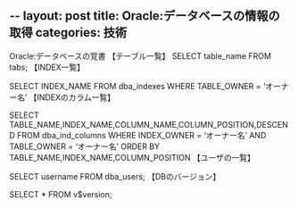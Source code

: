 --
layout: post
title: Oracle:データベースの情報の取得
categories: 技術
--

Oracle:データベースの覚書
【テーブル一覧】
SELECT table_name FROM tabs;
【INDEX一覧】

SELECT INDEX_NAME FROM dba_indexes
WHERE TABLE_OWNER = ‘オーナー名’
【INDEXのカラム一覧】

SELECT TABLE_NAME,INDEX_NAME,COLUMN_NAME,COLUMN_POSITION,DESCEND FROM dba_ind_columns
WHERE INDEX_OWNER = ‘オーナー名’
  AND TABLE_OWNER = ‘オーナー名’
ORDER BY TABLE_NAME,INDEX_NAME,COLUMN_POSITION
【ユーザの一覧】

SELECT username FROM dba_users;
【DBのバージョン】

SELECT * FROM v$version;
